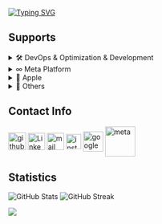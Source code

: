 [![Typing SVG](https://readme-typing-svg.demolab.com?font=Fira+Code&duration=2000&pause=1&random=false&width=435&lines=Emre+Mente%C5%9Fe;Full-Stack+Developer)](https://git.io/typing-svg)
## Supports
<details>
<summary>🛠️ DevOps & Optimization & Development</summary>
  - I can provide technical support to your software development process and assist in project planning. Additionally, I can offer software development approaches encompassing both technical and business aspects. For instance, payment systems, role and permission systems, authorization systems, etc.
</details>

<details>
<summary>∞ Meta Platform</summary>
 - I have worked extensively on the usage of Meta platform products for a long time. If you encounter obstacles in API integrations of Instagram, Facebook, WhatsApp, and other Meta products, I can provide remote support to your organization in both business and development stages. 
</details>

<details>
<summary> Apple</summary>
  - If you're stuck in the process of publishing & distributing an app for your institution, organization, or yourself on iOS or any Apple platform, I can provide remote support to help you through the process.
</details>

<details>
<summary>📱 Others</summary>
  - Not only Meta but also Twitter, LinkedIn, TikTok, YouTube, Telegram, Discord, and E-mail integrations have been part of my work. I can provide support for your organization's integration issues.
</details>

  
## Contact Info
[<img src='https://img.shields.io/badge/GitHub-100000?style=for-the-badge&logo=github&logoColor=white' alt='github' align="center" height='35'>](https://github.com/emrementese)    [<img src='https://img.shields.io/badge/LinkedIn-0077B5?style=for-the-badge&logo=linkedin&logoColor=white' alt='LinkedIn' align="center" height='34'>](https://www.linkedin.com/in/emre-mente%C5%9Fe-b55044217/)    [<img src='https://img.shields.io/badge/Gmail-D14836?style=for-the-badge&logo=gmail&logoColor=white' alt='mail' align="center" height='34'>](https://mail.google.com/mail/u/0/?fs=1&tf=cm&source=mailto&su=Ol%C3%A1+Stefany&to=emrementese@gmail.com)   [<img src='https://img.shields.io/badge/Instagram-E4405F?style=for-the-badge&logo=instagram&logoColor=white' alt='instagram' align="center" height='30'>](https://www.instagram.com/emre_mentese/)    [<img src='https://cdn.worldvectorlogo.com/logos/google-developers.svg' alt='google' align="center" height='40'>](https://g.dev/emrementese)    [<img src='https://upload.wikimedia.org/wikipedia/commons/a/ab/Meta-Logo.png' alt='meta' align="center" height='60'>](https://developers.facebook.com/community/profile/126443510508717)

## Statistics
![GitHub Stats](https://github-readme-stats.vercel.app/api?username=emrementese&count_private=true&show_icons=trueline_height=21&theme=github_dark&width=300px)
![GitHub Streak]( https://github-readme-streak-stats.herokuapp.com?user=emrementese&theme=github-dark&hide_border=true&date_format=j%20M%5B%20Y%5D&card_width=300)


![](http://github-profile-summary-cards.vercel.app/api/cards/profile-details?username=emrementese&theme=github_dark)

